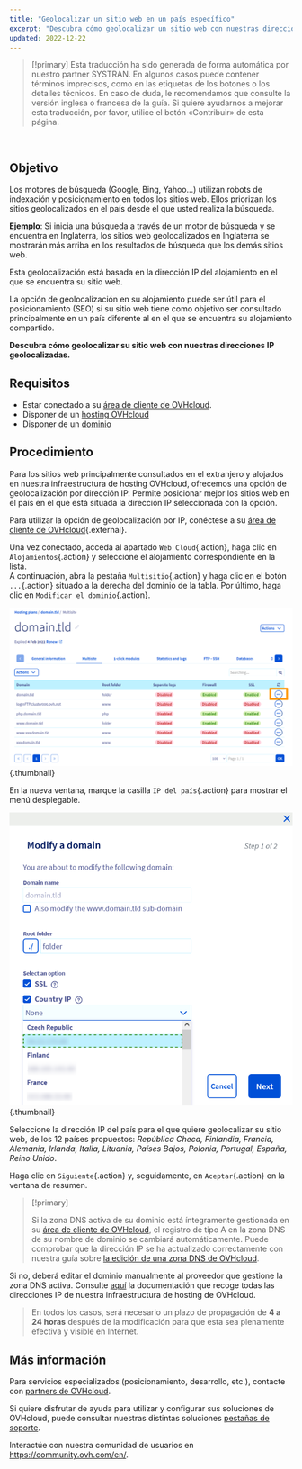 ```yaml
---
title: "Geolocalizar un sitio web en un país específico"
excerpt: "Descubra cómo geolocalizar un sitio web con nuestras direcciones IP geolocalizadas"
updated: 2022-12-22
---
```


> [!primary]
> Esta traducción ha sido generada de forma automática por nuestro partner SYSTRAN. En algunos casos puede contener términos imprecisos, como en las etiquetas de los botones o los detalles técnicos. En caso de duda, le recomendamos que consulte la versión inglesa o francesa de la guía. Si quiere ayudarnos a mejorar esta traducción, por favor, utilice el botón «Contribuir» de esta página.
>

  
## Objetivo

Los motores de búsqueda (Google, Bing, Yahoo...) utilizan robots de indexación y posicionamiento en todos los sitios web. Ellos priorizan los sitios geolocalizados en el país desde el que usted realiza la búsqueda.

**Ejemplo**: Si inicia una búsqueda a través de un motor de búsqueda y se encuentra en Inglaterra, los sitios web geolocalizados en Inglaterra se mostrarán más arriba en los resultados de búsqueda que los demás sitios web.

Esta geolocalización está basada en la dirección IP del alojamiento en el que se encuentra su sitio web.

La opción de geolocalización en su alojamiento puede ser útil para el posicionamiento (SEO) si su sitio web tiene como objetivo ser consultado principalmente en un país diferente al en el que se encuentra su alojamiento compartido.

**Descubra cómo geolocalizar su sitio web con nuestras direcciones IP geolocalizadas.**

## Requisitos

- Estar conectado a su [área de cliente de OVHcloud](/links/manager).
- Disponer de un [hosting OVHcloud](https://www.ovhcloud.com/es/web-hosting/)
- Disponer de un [dominio](https://www.ovhcloud.com/es/domains/)
  
## Procedimiento

Para los sitios web principalmente consultados en el extranjero y alojados en nuestra infraestructura de hosting OVHcloud, ofrecemos una opción de geolocalización por dirección IP. Permite posicionar mejor los sitios web en el país en el que está situada la dirección IP seleccionada con la opción.

Para utilizar la opción de geolocalización por IP, conéctese a su [área de cliente de OVHcloud](/links/manager){.external}.

Una vez conectado, acceda al apartado `Web Cloud`{.action}, haga clic en `Alojamientos`{.action} y seleccione el alojamiento correspondiente en la lista.<br>
A continuación, abra la pestaña `Multisitio`{.action} y haga clic en el botón `...`{.action} situado a la derecha del dominio de la tabla. Por último, haga clic en `Modificar el dominio`{.action}.

![hosting multisitio](images/modify-a-domain.png){.thumbnail}

En la nueva ventana, marque la casilla `IP del país`{.action} para mostrar el menú desplegable.

![geolocación option](images/country-ip-selection.png){.thumbnail}

Seleccione la dirección IP del país para el que quiere geolocalizar su sitio web, de los 12 países propuestos: *República Checa, Finlandia, Francia, Alemania, Irlanda, Italia, Lituania, Países Bajos, Polonia, Portugal, España, Reino Unido*.

Haga clic en `Siguiente`{.action} y, seguidamente, en `Aceptar`{.action} en la ventana de resumen.

>[!primary]
>
> Si la zona DNS activa de su dominio está íntegramente gestionada en su [área de cliente de OVHcloud](/links/manager), el registro de tipo A en la zona DNS de su nombre de dominio se cambiará automáticamente. Puede comprobar que la dirección IP se ha actualizado correctamente con nuestra guía sobre [la edición de una zona DNS de OVHcloud](/pages/web_cloud/domains/dns_zone_edit).
>
Si no, deberá editar el dominio manualmente al proveedor que gestione la zona DNS activa. Consulte [aquí](/pages/web_cloud/web_hosting/clusters_and_shared_hosting_IP) la documentación que recoge todas las direcciones IP de nuestra infraestructura de hosting de OVHcloud.
>
> En todos los casos, será necesario un plazo de propagación de **4 a 24 horas** después de la modificación para que esta sea plenamente efectiva y visible en Internet.
>

## Más información

Para servicios especializados (posicionamiento, desarrollo, etc.), contacte con [partners de OVHcloud](/links/partner).

Si quiere disfrutar de ayuda para utilizar y configurar sus soluciones de OVHcloud, puede consultar nuestras distintas soluciones [pestañas de soporte](/links/support).

Interactúe con nuestra comunidad de usuarios en <https://community.ovh.com/en/>.
